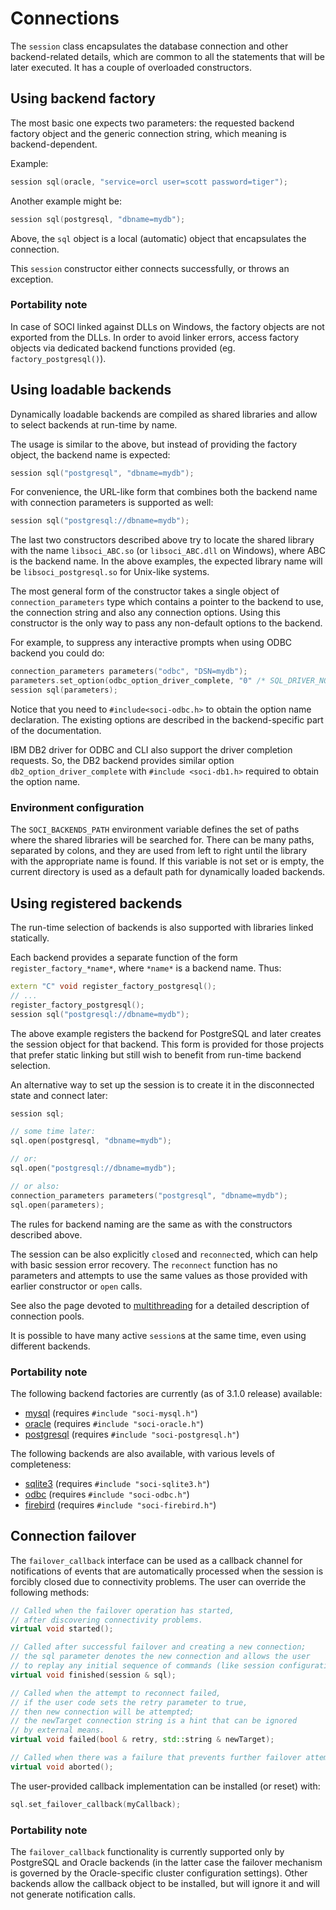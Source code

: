 # Connections

The `session` class encapsulates the database connection and other backend-related details, which are common to all the statements that will be later executed. It has a couple of overloaded constructors.

## Using backend factory

The most basic one expects two parameters: the requested backend factory object and the generic connection string,
which meaning is backend-dependent.

Example:

```cpp
session sql(oracle, "service=orcl user=scott password=tiger");
```

Another example might be:

```cpp
session sql(postgresql, "dbname=mydb");
```

Above, the `sql` object is a local (automatic) object that encapsulates the connection.

This `session` constructor either connects successfully, or throws an exception.

### Portability note

In case of SOCI linked against DLLs on Windows, the factory objects are not exported from the DLLs.
In order to avoid linker errors, access factory objects via dedicated backend functions
provided (eg. `factory_postgresql()`).

## Using loadable backends

Dynamically loadable backends are compiled as shared libraries and allow to select backends at run-time by name.

The usage is similar to the above, but instead of providing the factory object, the backend name is expected:

```cpp
session sql("postgresql", "dbname=mydb");
```

For convenience, the URL-like form that combines both the backend name with connection parameters is supported as well:

```cpp
session sql("postgresql://dbname=mydb");
```

The last two constructors described above try to locate the shared library with the name `libsoci_ABC.so` (or `libsoci_ABC.dll` on Windows), where ABC is the backend name.
In the above examples, the expected library name will be `libsoci_postgresql.so` for Unix-like systems.

The most general form of the constructor takes a single object of `connection_parameters` type which contains a pointer to the backend to use, the connection string and also any connection options.
Using this constructor is the only way to pass any non-default options to the backend.

For example, to suppress any interactive prompts when using ODBC backend you could do:

```cpp
connection_parameters parameters("odbc", "DSN=mydb");
parameters.set_option(odbc_option_driver_complete, "0" /* SQL_DRIVER_NOPROMPT */);
session sql(parameters);
```

Notice that you need to `#include<soci-odbc.h>` to obtain the option name declaration.
The existing options are described in the backend-specific part of the documentation.

IBM DB2 driver for ODBC and CLI also support the driver completion requests.
So, the DB2 backend provides similar option `db2_option_driver_complete` with `#include <soci-db1.h>` required to obtain the option name.

### Environment configuration

The `SOCI_BACKENDS_PATH` environment variable defines the set of paths where the shared libraries will be searched for.
There can be many paths, separated by colons, and they are used from left to right until the library with the appropriate name is found. If this variable is not set or is empty, the current directory is used as a default path for dynamically loaded backends.

## Using registered backends

The run-time selection of backends is also supported with libraries linked statically.

Each backend provides a separate function of the form `register_factory_*name*`, where `*name*` is a backend name. Thus:

```cpp
extern "C" void register_factory_postgresql();
// ...
register_factory_postgresql();
session sql("postgresql://dbname=mydb");
```

The above example registers the backend for PostgreSQL and later creates the session object for that backend.
This form is provided for those projects that prefer static linking but still wish to benefit from run-time backend selection.

An alternative way to set up the session is to create it in the disconnected state and connect later:

```cpp
session sql;

// some time later:
sql.open(postgresql, "dbname=mydb");

// or:
sql.open("postgresql://dbname=mydb");

// or also:
connection_parameters parameters("postgresql", "dbname=mydb");
sql.open(parameters);
```

The rules for backend naming are the same as with the constructors described above.

The session can be also explicitly `close`d and `reconnect`ed, which can help with basic session error recovery.
The `reconnect` function has no parameters and attempts to use the same values as those provided with earlier constructor or `open` calls.

See also the page devoted to [multithreading](multithreading.html) for a detailed description of connection pools.

It is possible to have many active `session`s at the same time, even using different backends.

### Portability note

The following backend factories are currently (as of 3.1.0 release) available:

* [mysql](backends/mysql.html) (requires `#include "soci-mysql.h"`)
* [oracle](backends/oracle.html) (requires `#include "soci-oracle.h"`)
* [postgresql](backends/postgresql.html) (requires `#include "soci-postgresql.h"`)

The following backends are also available, with various levels of completeness:

* [sqlite3](backends/sqlite3.html) (requires `#include "soci-sqlite3.h"`)
* [odbc](backends/odbc.html) (requires `#include "soci-odbc.h"`)
* [firebird](backends/firebird.html) (requires `#include "soci-firebird.h"`)

## Connection failover

The `failover_callback` interface can be used as a callback channel for notifications of events that are automatically processed when the session is forcibly closed due to connectivity problems. The user can override the following methods:

```cpp
// Called when the failover operation has started,
// after discovering connectivity problems.
virtual void started();

// Called after successful failover and creating a new connection;
// the sql parameter denotes the new connection and allows the user
// to replay any initial sequence of commands (like session configuration).
virtual void finished(session & sql);

// Called when the attempt to reconnect failed,
// if the user code sets the retry parameter to true,
// then new connection will be attempted;
// the newTarget connection string is a hint that can be ignored
// by external means.
virtual void failed(bool & retry, std::string & newTarget);

// Called when there was a failure that prevents further failover attempts.
virtual void aborted();
```

The user-provided callback implementation can be installed (or reset) with:

```cpp
sql.set_failover_callback(myCallback);
```

### Portability note

The `failover_callback` functionality is currently supported only by PostgreSQL and Oracle backends (in the latter case the failover mechanism is governed by the Oracle-specific cluster configuration settings).
Other backends allow the callback object to be installed, but will ignore it and will not generate notification calls.